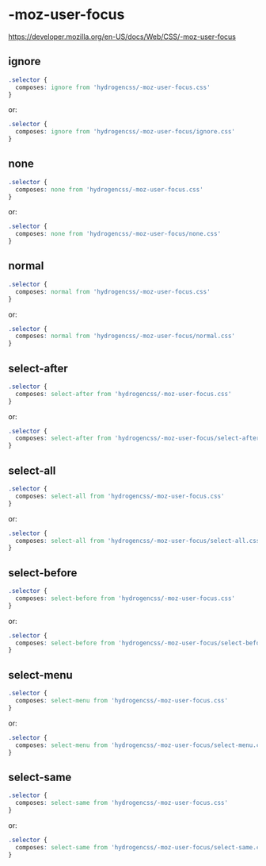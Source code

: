 # -moz-user-focus

https://developer.mozilla.org/en-US/docs/Web/CSS/-moz-user-focus

## ignore
```css
.selector {
  composes: ignore from 'hydrogencss/-moz-user-focus.css'
}
```

or:
```css
.selector {
  composes: ignore from 'hydrogencss/-moz-user-focus/ignore.css'
}
```

## none
```css
.selector {
  composes: none from 'hydrogencss/-moz-user-focus.css'
}
```

or:
```css
.selector {
  composes: none from 'hydrogencss/-moz-user-focus/none.css'
}
```

## normal
```css
.selector {
  composes: normal from 'hydrogencss/-moz-user-focus.css'
}
```

or:
```css
.selector {
  composes: normal from 'hydrogencss/-moz-user-focus/normal.css'
}
```

## select-after
```css
.selector {
  composes: select-after from 'hydrogencss/-moz-user-focus.css'
}
```

or:
```css
.selector {
  composes: select-after from 'hydrogencss/-moz-user-focus/select-after.css'
}
```

## select-all
```css
.selector {
  composes: select-all from 'hydrogencss/-moz-user-focus.css'
}
```

or:
```css
.selector {
  composes: select-all from 'hydrogencss/-moz-user-focus/select-all.css'
}
```

## select-before
```css
.selector {
  composes: select-before from 'hydrogencss/-moz-user-focus.css'
}
```

or:
```css
.selector {
  composes: select-before from 'hydrogencss/-moz-user-focus/select-before.css'
}
```

## select-menu
```css
.selector {
  composes: select-menu from 'hydrogencss/-moz-user-focus.css'
}
```

or:
```css
.selector {
  composes: select-menu from 'hydrogencss/-moz-user-focus/select-menu.css'
}
```

## select-same
```css
.selector {
  composes: select-same from 'hydrogencss/-moz-user-focus.css'
}
```

or:
```css
.selector {
  composes: select-same from 'hydrogencss/-moz-user-focus/select-same.css'
}
```

